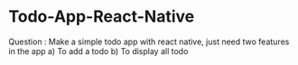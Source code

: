 # Todo-App-React-Native
Question :
Make a simple todo app with react native, just need two features in the app 
 a) To add a todo
 b) To display all todo
